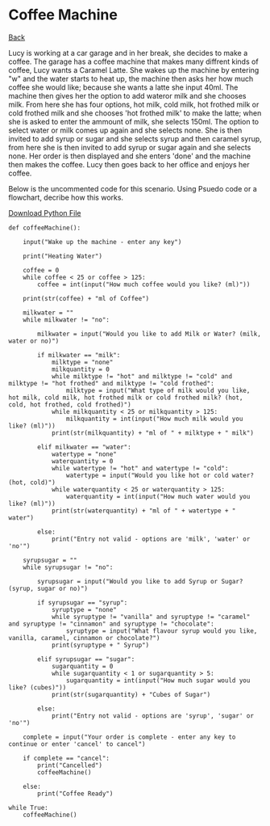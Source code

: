 # Coffee Machine

[Back](https://mrrossonlineresources.github.io/computerccience/abstraction)

Lucy is working at a car garage and in her break, she decides to
make a coffee. The garage has a coffee machine that makes many
diffrent kinds of coffee, Lucy wants a Caramel Latte. She wakes
up the machine by entering "w" and the water starts to heat up, the
machine then asks her how much coffee she would like; because she
wants a latte she input 40ml. The machine then gives her the option
to add wateror milk and she chooses milk. From here she has four
options, hot milk, cold milk, hot frothed milk or cold frothed milk
and she chooses 'hot frothed milk' to make the latte; when she is
asked to enter the ammount of milk, she selects 150ml. The option
to select water or milk comes up again and she selects none. She is
then invited to add syrup or sugar and she selects syrup and then
caramel syrup, from here she is then invited to add syrup or sugar
again and she selects none. Her order is then displayed and she
enters 'done' and the machine then makes the coffee. Lucy then goes
back to her office and enjoys her coffee.

Below is the uncommented code for this scenario. Using Psuedo code
or a flowchart, decribe how this works.

[Download Python File](https://mrrossonlineresources.github.io/computerscience/abstraction/coffee/coffee.py)

```
def coffeeMachine():

    input("Wake up the machine - enter any key")

    print("Heating Water")

    coffee = 0
    while coffee < 25 or coffee > 125:
        coffee = int(input("How much coffee would you like? (ml)"))

    print(str(coffee) + "ml of Coffee")

    milkwater = ""
    while milkwater != "no":

        milkwater = input("Would you like to add Milk or Water? (milk, water or no)")

        if milkwater == "milk":
            milktype = "none"
            milkquantity = 0
            while milktype != "hot" and milktype != "cold" and milktype != "hot frothed" and milktype != "cold frothed":
                milktype = input("What type of milk would you like, hot milk, cold milk, hot frothed milk or cold frothed milk? (hot, cold, hot frothed, cold frothed)")
            while milkquantity < 25 or milkquantity > 125:
                milkquantity = int(input("How much milk would you like? (ml)"))
            print(str(milkquantity) + "ml of " + milktype + " milk")

        elif milkwater == "water":
            watertype = "none"
            waterquantity = 0
            while watertype != "hot" and watertype != "cold":
                watertype = input("Would you like hot or cold water? (hot, cold)")
            while waterquantity < 25 or waterquantity > 125:
                waterquantity = int(input("How much water would you like? (ml)"))
            print(str(waterquantity) + "ml of " + watertype + " water")

        else:
            print("Entry not valid - options are 'milk', 'water' or 'no'")

    syrupsugar = ""
    while syrupsugar != "no":

        syrupsugar = input("Would you like to add Syrup or Sugar? (syrup, sugar or no)")

        if syrupsugar == "syrup":
            syruptype = "none"
            while syruptype != "vanilla" and syruptype != "caramel" and syruptype != "cinnamon" and syruptype != "chocolate":
                syruptype = input("What flavour syrup would you like, vanilla, caramel, cinnamon or chocolate?")
            print(syruptype + " Syrup")

        elif syrupsugar == "sugar":
            sugarquantity = 0
            while sugarquantity < 1 or sugarquantity > 5:
                sugarquantity = int(input("How much sugar would you like? (cubes)"))
            print(str(sugarquantity) + "Cubes of Sugar")

        else:
            print("Entry not valid - options are 'syrup', 'sugar' or 'no'")

    complete = input("Your order is complete - enter any key to continue or enter 'cancel' to cancel")

    if complete == "cancel":
        print("Cancelled")
        coffeeMachine()

    else:
        print("Coffee Ready")

while True:
    coffeeMachine()
```
